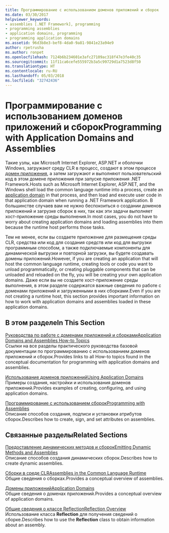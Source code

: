 ```yaml
---
title: Программирование с использованием доменов приложений и сборок
ms.date: 03/30/2017
helpviewer_keywords:
- assemblies [.NET Framework], programming
- programming assemblies
- application domains, programming
- programming application domains
ms.assetid: 96d3b8e3-bef8-4da0-9a81-9841e23a94e9
author: rpetrusha
ms.author: ronpet
ms.openlocfilehash: 7124b6b234601e3afc27109ac318f47e3fe40c35
ms.sourcegitcommit: 11f11ca6cefe555972b3a5c99729d1a7523d8f50
ms.translationtype: HT
ms.contentlocale: ru-RU
ms.lasthandoff: 05/03/2018
ms.locfileid: "32742436"
---
```

# <a name="programming-with-application-domains-and-assemblies"></a><span data-ttu-id="a6edf-102">Программирование с использованием доменов приложений и сборок</span><span class="sxs-lookup"><span data-stu-id="a6edf-102">Programming with Application Domains and Assemblies</span></span>
<span data-ttu-id="a6edf-103">Такие узлы, как Microsoft Internet Explorer, ASP.NET и оболочки Windows, загружают среду CLR в процесс, создают в этом процессе [домен приложения](../../../docs/framework/app-domains/application-domains.md), а затем загружают и выполняют пользовательский код в этом домене приложения при запуске приложения .NET Framework.</span><span class="sxs-lookup"><span data-stu-id="a6edf-103">Hosts such as Microsoft Internet Explorer, ASP.NET, and the Windows shell load the common language runtime into a process, create an [application domain](../../../docs/framework/app-domains/application-domains.md) in that process, and then load and execute user code in that application domain when running a .NET Framework application.</span></span> <span data-ttu-id="a6edf-104">В большинстве случаев вам не нужно беспокоиться о создании доменов приложений и загрузке сборок в них, так как эти задачи выполняет хост-приложение среды выполнения.</span><span class="sxs-lookup"><span data-stu-id="a6edf-104">In most cases, you do not have to worry about creating application domains and loading assemblies into them because the runtime host performs those tasks.</span></span>  
  
 <span data-ttu-id="a6edf-105">Тем не менее, если вы создаете приложение для размещения среды CLR, средства или код для создания средств или код для выгрузки программным способом, а также подключаемые компоненты для динамической выгрузки и повторной загрузки, вы будете создавать домены приложений.</span><span class="sxs-lookup"><span data-stu-id="a6edf-105">However, if you are creating an application that will host the common language runtime, creating tools or code you want to unload programmatically, or creating pluggable components that can be unloaded and reloaded on the fly, you will be creating your own application domains.</span></span> <span data-ttu-id="a6edf-106">Даже если вы не создаете хост-приложение среды выполнения, в этом разделе содержатся важные сведения по работе с доменами приложений и загруженными в них сборками.</span><span class="sxs-lookup"><span data-stu-id="a6edf-106">Even if you are not creating a runtime host, this section provides important information on how to work with application domains and assemblies loaded in these application domains.</span></span>  
  
## <a name="in-this-section"></a><span data-ttu-id="a6edf-107">В этом разделе</span><span class="sxs-lookup"><span data-stu-id="a6edf-107">In This Section</span></span>  
 [<span data-ttu-id="a6edf-108">Руководства по работе с доменами приложений и сборками</span><span class="sxs-lookup"><span data-stu-id="a6edf-108">Application Domains and Assemblies How-to Topics</span></span>](../../../docs/framework/app-domains/application-domains-and-assemblies-how-to-topics.md)  
 <span data-ttu-id="a6edf-109">Ссылки на все разделы практического руководства базовой документации по программированию с использованием доменов приложений и сборок.</span><span class="sxs-lookup"><span data-stu-id="a6edf-109">Provides links to all How-to topics found in the conceptual documentation for programming with application domains and assemblies.</span></span>  
  
 [<span data-ttu-id="a6edf-110">Использование доменов приложений</span><span class="sxs-lookup"><span data-stu-id="a6edf-110">Using Application Domains</span></span>](../../../docs/framework/app-domains/use.md)  
 <span data-ttu-id="a6edf-111">Примеры создания, настройки и использования доменов приложений.</span><span class="sxs-lookup"><span data-stu-id="a6edf-111">Provides examples of creating, configuring, and using application domains.</span></span>  
  
 [<span data-ttu-id="a6edf-112">Программирование с использованием сборок</span><span class="sxs-lookup"><span data-stu-id="a6edf-112">Programming with Assemblies</span></span>](../../../docs/framework/app-domains/programming-with-assemblies.md)  
 <span data-ttu-id="a6edf-113">Описание способов создания, подписи и установки атрибутов сборок.</span><span class="sxs-lookup"><span data-stu-id="a6edf-113">Describes how to create, sign, and set attributes on assemblies.</span></span>  
  
## <a name="related-sections"></a><span data-ttu-id="a6edf-114">Связанные разделы</span><span class="sxs-lookup"><span data-stu-id="a6edf-114">Related Sections</span></span>  
 [<span data-ttu-id="a6edf-115">Предоставление динамических методов и сборок</span><span class="sxs-lookup"><span data-stu-id="a6edf-115">Emitting Dynamic Methods and Assemblies</span></span>](../../../docs/framework/reflection-and-codedom/emitting-dynamic-methods-and-assemblies.md)  
 <span data-ttu-id="a6edf-116">Описание способов создания динамических сборок.</span><span class="sxs-lookup"><span data-stu-id="a6edf-116">Describes how to create dynamic assemblies.</span></span>  
  
 [<span data-ttu-id="a6edf-117">Сборки в среде CLR</span><span class="sxs-lookup"><span data-stu-id="a6edf-117">Assemblies in the Common Language Runtime</span></span>](../../../docs/framework/app-domains/assemblies-in-the-common-language-runtime.md)  
 <span data-ttu-id="a6edf-118">Общие сведения о сборках.</span><span class="sxs-lookup"><span data-stu-id="a6edf-118">Provides a conceptual overview of assemblies.</span></span>  
  
 [<span data-ttu-id="a6edf-119">Домены приложений</span><span class="sxs-lookup"><span data-stu-id="a6edf-119">Application Domains</span></span>](../../../docs/framework/app-domains/application-domains.md)  
 <span data-ttu-id="a6edf-120">Общие сведения о доменах приложений.</span><span class="sxs-lookup"><span data-stu-id="a6edf-120">Provides a conceptual overview of application domains.</span></span>  
  
 [<span data-ttu-id="a6edf-121">Общие сведения о классе Reflection</span><span class="sxs-lookup"><span data-stu-id="a6edf-121">Reflection Overview</span></span>](../../../docs/framework/reflection-and-codedom/reflection.md)  
 <span data-ttu-id="a6edf-122">Использование класса **Reflection** для получения сведений о сборке.</span><span class="sxs-lookup"><span data-stu-id="a6edf-122">Describes how to use the **Reflection** class to obtain information about an assembly.</span></span>
